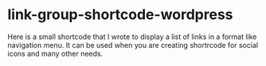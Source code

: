 # link-group-shortcode-wordpress
Here is a small shortcode that I wrote to display a list of links in a format like navigation menu. It can be used when you are creating shortrcode for social icons and many other needs.
